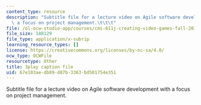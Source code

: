 ```yaml
---
content_type: resource
description: "Subtitle file for a lecture video on Agile software development with\
  \ a focus on project management.\t\t\t"
file: /ol-ocw-studio-app/courses/cms-611j-creating-video-games-fall-2014/67e103aedb89d87b3363bd501754e351_nrfl6GAQy2s.srt
file_size: 188129
file_type: application/x-subrip
learning_resource_types: []
license: https://creativecommons.org/licenses/by-nc-sa/4.0/
ocw_type: OCWFile
resourcetype: Other
title: 3play caption file
uid: 67e103ae-db89-d87b-3363-bd501754e351
---
```

Subtitle file for a lecture video on Agile software development with a focus on project management.			